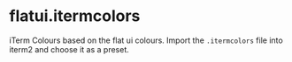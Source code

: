 flatui.itermcolors
==================

iTerm Colours based on the flat ui colours. Import the `.itermcolors` file into
iterm2 and choose it as a preset.

